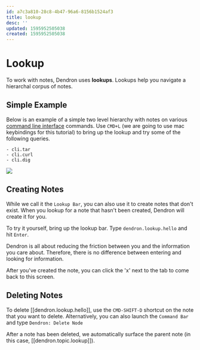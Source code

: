 ```yaml
---
id: a7c3a810-28c8-4b47-96a6-8156b1524af3
title: lookup
desc: ''
updated: 1595952505038
created: 1595952505038
---
```

# Lookup

To work with notes, Dendron uses  **lookups**. Lookups help you navigate a hierarchal corpus of notes.

## Simple Example

Below is an example of a simple two level hierarchy with notes on various [command line interface](https://en.wikipedia.org/wiki/Command-line_interface) commands. Use `CMD+L` (we are going to use mac keybindings for this tutorial) to bring up the lookup and try some of the following queries.

```
- cli.tar
- cli.curl
- cli.dig
```
![](https://foundation-prod-assetspublic53c57cce-8cpvgjldwysl.s3-us-west-2.amazonaws.com/assets/images/lookup-cli.gif)
## Creating Notes

While we call it the `Lookup Bar`, you can also use it to create notes that don't exist. When you lookup for a note that hasn't been created, Dendron will create it for you. 

To try it yourself, bring up the lookup bar. Type `dendron.lookup.hello` and hit `Enter`.

Dendron is all about reducing the friction between you and the information you care about. Therefore, there is no difference between entering and looking for information.

After you've created the note, you can click the 'x' next to the tab to come back to this screen.


## Deleting Notes

To delete [[dendron.lookup.hello]], use the `CMD-SHIFT-D` shortcut on the note that you want to delete. Alternatively, you can also launch the `Command Bar` and type `Dendron: Delete Node` 


After a note has been deleted, we automatically surface the parent note (in this case, [[dendron.topic.lookup]]).
